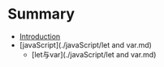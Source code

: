 # Summary

* [Introduction](README.md)
* [javaScript](./javaScript/let and var.md)
  * [let与var](./javaScript/let and var.md)

